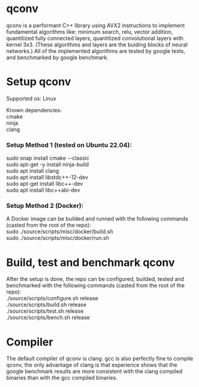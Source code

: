 # qconv
qconv is a performant C++ library using AVX2 instructions to implement fundamental algorithms like: minimum search, relu, vector addition, quantitized fully connected layers, quantitized convolutional layers with kernel 3x3. (These algorithms and layers are the buiding blocks of neural networks.) All of the implemented algorithms are tested by google tests, and benchmarked by google benchmark.

# Setup qconv
Supported os: Linux  

Known dependencies:  
cmake  
ninja  
clang  

### Setup Method 1 (tested on Ubuntu 22.04):  
sudo snap install cmake --classic  
sudo apt-get -y install ninja-build  
sudo apt install clang  
sudo apt install libstdc++-12-dev  
sudo apt-get install libc++-dev  
sudo apt install libc++abi-dev  

### Setup Method 2 (Docker):
A Docker image can be builded and runned with the following commands (casted from the root of the repo):  
sudo ./source/scripts/misc/docker/build.sh  
sudo ./source/scripts/misc/docker/run.sh

# Build, test and benchmark qconv
After the setup is done, the repo can be configured, builded, tested and benchmarked with the following commands (casted from the root of the repo):  
./source/scripts/configure.sh release  
./source/scripts/build.sh release  
./source/scripts/test.sh release  
./source/scripts/bench.sh release
  
# Compiler
The default compiler of qconv is clang. gcc is also perfectly fine to compile qconv, 
the only advantage of clang is that experience shows that the google benchmark results are more consistent with the clang compiled binaries than with the gcc compiled binaries. 

